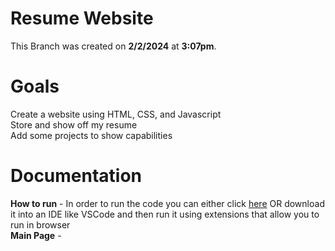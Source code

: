# Resume Website
This Branch was created on <strong>2/2/2024</strong> at <strong>3:07pm</strong>.

# Goals
Create a website using HTML, CSS, and Javascript
<br>
Store and show off my resume
<br>
Add some projects to show capabilities
<br>

# Documentation

<strong>How to run</strong>
    - In order to run the code you can either click <a href="https://zacha214.github.io/PersonalProjects/main.html" target='_blank'>here</a> OR download it into an IDE like VSCode and then run it using extensions that allow you to run in browser
    <br>
<strong>Main Page</strong>
    - 
